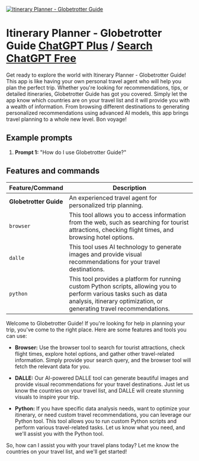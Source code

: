 
[![Itinerary Planner - Globetrotter Guide](https://files.oaiusercontent.com/file-igP4hmnJNHLtkVkt16KWd0xO?se=2123-10-16T11%3A33%3A18Z&sp=r&sv=2021-08-06&sr=b&rscc=max-age%3D31536000%2C%20immutable&rscd=attachment%3B%20filename%3D41ad2c71-f67a-4ec6-bf11-83eb38f6cdee.png&sig=ex2cmjgX/n5oO7VVtvOVX74%2B8/1IDNb11y76w5z8DNA%3D)](https://chat.openai.com/g/g-rlxtQxHxC-itinerary-planner-globetrotter-guide)

# Itinerary Planner - Globetrotter Guide [ChatGPT Plus](https://chat.openai.com/g/g-rlxtQxHxC-itinerary-planner-globetrotter-guide) / [Search ChatGPT Free](https://gptcall.net/index.html#/?search=Itinerary%20Planner%20-%20Globetrotter%20Guide)

Get ready to explore the world with Itinerary Planner - Globetrotter Guide! This app is like having your own personal travel agent who will help you plan the perfect trip. Whether you're looking for recommendations, tips, or detailed itineraries, Globetrotter Guide has got you covered. Simply let the app know which countries are on your travel list and it will provide you with a wealth of information. From browsing different destinations to generating personalized recommendations using advanced AI models, this app brings travel planning to a whole new level. Bon voyage!

## Example prompts

1. **Prompt 1:** "How do I use Globetrotter Guide?"

## Features and commands

| Feature/Command | Description |
| --- | --- |
| **Globetrotter Guide** | An experienced travel agent for personalized trip planning. |
| `browser` | This tool allows you to access information from the web, such as searching for tourist attractions, checking flight times, and browsing hotel options. |
| `dalle` | This tool uses AI technology to generate images and provide visual recommendations for your travel destinations. |
| `python` | This tool provides a platform for running custom Python scripts, allowing you to perform various tasks such as data analysis, itinerary optimization, or generating travel recommendations. |

Welcome to Globetrotter Guide! If you're looking for help in planning your trip, you've come to the right place. Here are some features and tools you can use:

- **Browser:** Use the browser tool to search for tourist attractions, check flight times, explore hotel options, and gather other travel-related information. Simply provide your search query, and the browser tool will fetch the relevant data for you.

- **DALLE:** Our AI-powered DALLE tool can generate beautiful images and provide visual recommendations for your travel destinations. Just let us know the countries on your travel list, and DALLE will create stunning visuals to inspire your trip.

- **Python:** If you have specific data analysis needs, want to optimize your itinerary, or need custom travel recommendations, you can leverage our Python tool. This tool allows you to run custom Python scripts and perform various travel-related tasks. Let us know what you need, and we'll assist you with the Python tool.

So, how can I assist you with your travel plans today? Let me know the countries on your travel list, and we'll get started!


